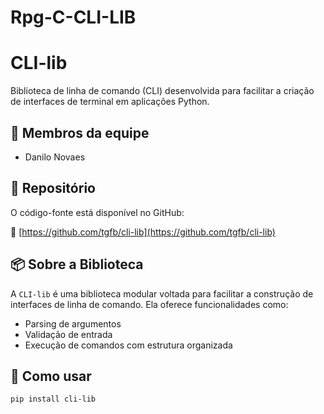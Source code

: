 # Rpg-C-CLI-LIB
# CLI-lib

Biblioteca de linha de comando (CLI) desenvolvida para facilitar a criação de interfaces de terminal em aplicações Python.

## 👥 Membros da equipe

- Danilo Novaes

## 📂 Repositório

O código-fonte está disponível no GitHub:

🔗 [https://github.com/tgfb/cli-lib](https://github.com/tgfb/cli-lib)

## 📦 Sobre a Biblioteca

A `CLI-lib` é uma biblioteca modular voltada para facilitar a construção de interfaces de linha de comando. Ela oferece funcionalidades como:

- Parsing de argumentos
- Validação de entrada
- Execução de comandos com estrutura organizada

## 🚀 Como usar

```bash
pip install cli-lib
